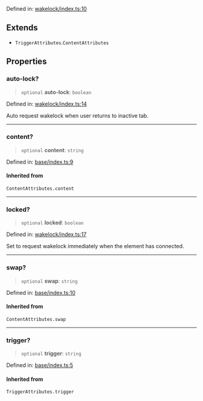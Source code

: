Defined in: [wakelock/index.ts:10](https://github.com/rossrobino/components/blob/main/packages/drab/src/wakelock/index.ts#L10)

## Extends

- `TriggerAttributes`.`ContentAttributes`

## Properties

<a id="auto-lock"></a>

### auto-lock?

> `optional` **auto-lock**: `boolean`

Defined in: [wakelock/index.ts:14](https://github.com/rossrobino/components/blob/main/packages/drab/src/wakelock/index.ts#L14)

Auto request wakelock when user returns to inactive tab.

---

<a id="content"></a>

### content?

> `optional` **content**: `string`

Defined in: [base/index.ts:9](https://github.com/rossrobino/components/blob/main/packages/drab/src/base/index.ts#L9)

#### Inherited from

`ContentAttributes.content`

---

<a id="locked"></a>

### locked?

> `optional` **locked**: `boolean`

Defined in: [wakelock/index.ts:17](https://github.com/rossrobino/components/blob/main/packages/drab/src/wakelock/index.ts#L17)

Set to request wakelock immediately when the element has connected.

---

<a id="swap"></a>

### swap?

> `optional` **swap**: `string`

Defined in: [base/index.ts:10](https://github.com/rossrobino/components/blob/main/packages/drab/src/base/index.ts#L10)

#### Inherited from

`ContentAttributes.swap`

---

<a id="trigger"></a>

### trigger?

> `optional` **trigger**: `string`

Defined in: [base/index.ts:5](https://github.com/rossrobino/components/blob/main/packages/drab/src/base/index.ts#L5)

#### Inherited from

`TriggerAttributes.trigger`
